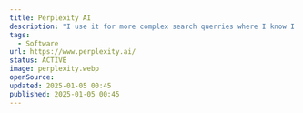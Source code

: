 ```yaml
---
title: Perplexity AI
description: "I use it for more complex search querries where I know I'll have to go thorugh multiple sites to gather that information."
tags:
  - Software
url: https://www.perplexity.ai/
status: ACTIVE
image: perplexity.webp
openSource:
updated: 2025-01-05 00:45
published: 2025-01-05 00:45
---
```

